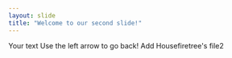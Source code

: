 ```yaml
---
layout: slide
title: "Welcome to our second slide!"
---
```

Your text
Use the left arrow to go back!
Add Housefiretree's file2
